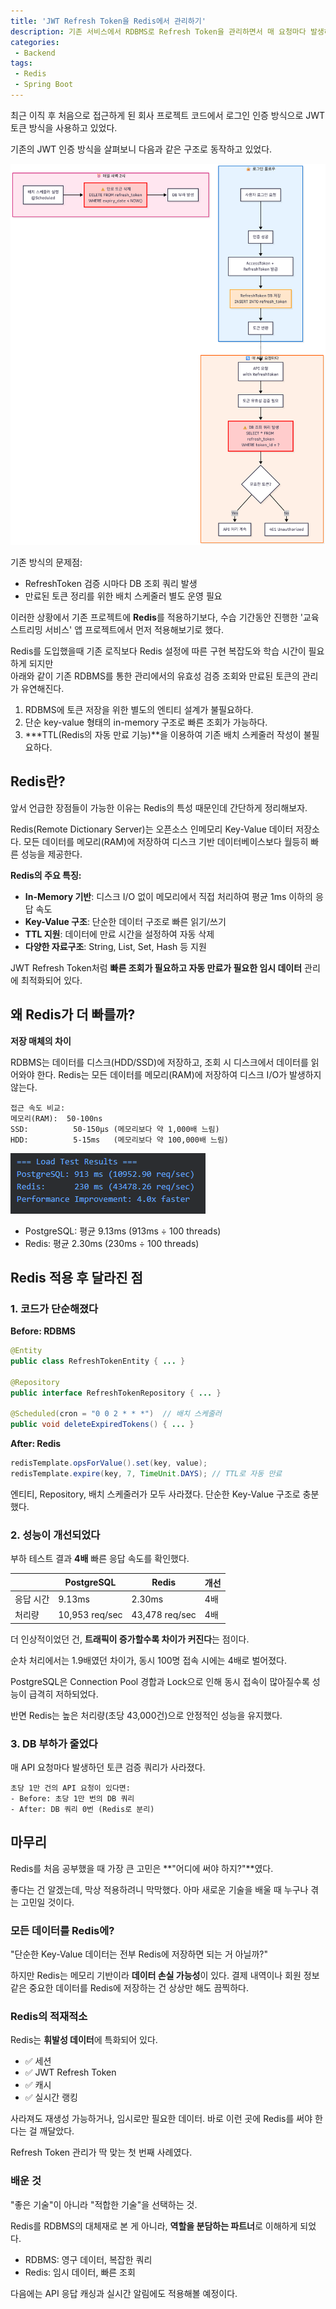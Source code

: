 ```yaml
---
title: 'JWT Refresh Token을 Redis에서 관리하기'
description: 기존 서비스에서 RDBMS로 Refresh Token을 관리하면서 매 요청마다 발생하는 조회 쿼리와 만료된 토큰을 정리하기 위한 배치 스케줄러 관리가 부담스러웠다. 이번 기회에 Redis의 In-Memory 특성과 TTL 자동 만료 기능을 활용하여 이 문제를 개선해보려고 한다.
categories:
 - Backend
tags:
 - Redis
 - Spring Boot
---
```


최근 이직 후 처음으로 접근하게 된 회사 프로젝트 코드에서 로그인 인증 방식으로 JWT 토큰 방식을 사용하고 있었다.

기존의 JWT 인증 방식을 살펴보니 다음과 같은 구조로 동작하고 있었다.

![Desktop Preview](/assets/images/post/redis_migration/jwt-workflow.png)

기존 방식의 문제점:
- RefreshToken 검증 시마다 DB 조회 쿼리 발생
- 만료된 토큰 정리를 위한 배치 스케줄러 별도 운영 필요

이러한 상황에서 기존 프로젝트에 **Redis**를 적용하기보다, 수습 기간동안 진행한 '교육 스트리밍 서비스' 앱 프로젝트에서 먼저 적용해보기로 했다.

Redis를 도입했을때 기존 로직보다 Redis 설정에 따른 구현 복잡도와 학습 시간이 필요하게 되지만  
아래와 같이 기존 RDBMS를 통한 관리에서의 유효성 검증 조회와 만료된 토큰의 관리가 유연해진다.

1. RDBMS에 토큰 저장을 위한 별도의 엔티티 설계가 불필요하다.
2. 단순 key-value 형태의 in-memory 구조로 빠른 조회가 가능하다.
3. ***TTL(Redis의 자동 만료 기능)**을 이용하여 기존 배치 스케줄러 작성이 불필요하다.

## Redis란?

앞서 언급한 장점들이 가능한 이유는 Redis의 특성 때문인데 간단하게 정리해보자.

Redis(Remote Dictionary Server)는 오픈소스 인메모리 Key-Value 데이터 저장소다. 
모든 데이터를 메모리(RAM)에 저장하여 디스크 기반 데이터베이스보다 월등히 빠른 성능을 제공한다.

**Redis의 주요 특징:**
- **In-Memory 기반**: 디스크 I/O 없이 메모리에서 직접 처리하여 평균 1ms 이하의 응답 속도
- **Key-Value 구조**: 단순한 데이터 구조로 빠른 읽기/쓰기
- **TTL 지원**: 데이터에 만료 시간을 설정하여 자동 삭제
- **다양한 자료구조**: String, List, Set, Hash 등 지원

JWT Refresh Token처럼 **빠른 조회가 필요하고 자동 만료가 필요한 임시 데이터** 관리에 최적화되어 있다.

## 왜 Redis가 더 빠를까?

**저장 매체의 차이**

RDBMS는 데이터를 디스크(HDD/SSD)에 저장하고, 조회 시 디스크에서 데이터를 읽어와야 한다.
Redis는 모든 데이터를 메모리(RAM)에 저장하여 디스크 I/O가 발생하지 않는다.
```
접근 속도 비교:
메모리(RAM):  50-100ns
SSD:          50-150μs (메모리보다 약 1,000배 느림)
HDD:          5-15ms   (메모리보다 약 100,000배 느림)
```

![Desktop Preview](/assets/images/post/redis_migration/redis-test-result.png)

- PostgreSQL: 평균 9.13ms (913ms ÷ 100 threads)
- Redis: 평균 2.30ms (230ms ÷ 100 threads)

## Redis 적용 후 달라진 점

### 1. 코드가 단순해졌다

**Before: RDBMS**
```java
@Entity
public class RefreshTokenEntity { ... }

@Repository
public interface RefreshTokenRepository { ... }

@Scheduled(cron = "0 0 2 * * *")  // 배치 스케줄러
public void deleteExpiredTokens() { ... }
```

**After: Redis**
```java
redisTemplate.opsForValue().set(key, value);
redisTemplate.expire(key, 7, TimeUnit.DAYS); // TTL로 자동 만료
```

엔티티, Repository, 배치 스케줄러가 모두 사라졌다.
단순한 Key-Value 구조로 충분했다.

### 2. 성능이 개선되었다

부하 테스트 결과 **4배** 빠른 응답 속도를 확인했다.

| | PostgreSQL | Redis | 개선 |
|---|---|---|---|
| 응답 시간 | 9.13ms | 2.30ms | 4배 |
| 처리량 | 10,953 req/sec | 43,478 req/sec | 4배 |

더 인상적이었던 건, **트래픽이 증가할수록 차이가 커진다**는 점이다.

순차 처리에서는 1.9배였던 차이가,
동시 100명 접속 시에는 4배로 벌어졌다.

PostgreSQL은 Connection Pool 경합과 Lock으로 인해
동시 접속이 많아질수록 성능이 급격히 저하되었다.

반면 Redis는 높은 처리량(초당 43,000건)으로
안정적인 성능을 유지했다.

### 3. DB 부하가 줄었다

매 API 요청마다 발생하던 토큰 검증 쿼리가 사라졌다.
```
초당 1만 건의 API 요청이 있다면:
- Before: 초당 1만 번의 DB 쿼리
- After: DB 쿼리 0번 (Redis로 분리)
```

## 마무리

Redis를 처음 공부했을 때 가장 큰 고민은 **"어디에 써야 하지?"**였다.

좋다는 건 알겠는데, 막상 적용하려니 막막했다.
아마 새로운 기술을 배울 때 누구나 겪는 고민일 것이다.

### 모든 데이터를 Redis에?

"단순한 Key-Value 데이터는 전부 Redis에 저장하면 되는 거 아닐까?"

하지만 Redis는 메모리 기반이라 **데이터 손실 가능성**이 있다.
결제 내역이나 회원 정보 같은 중요한 데이터를 Redis에 저장하는 건
상상만 해도 끔찍하다.

### Redis의 적재적소

Redis는 **휘발성 데이터**에 특화되어 있다.

- ✅ 세션
- ✅ JWT Refresh Token
- ✅ 캐시
- ✅ 실시간 랭킹

사라져도 재생성 가능하거나, 임시로만 필요한 데이터.
바로 이런 곳에 Redis를 써야 한다는 걸 깨달았다.

Refresh Token 관리가 딱 맞는 첫 번째 사례였다.

### 배운 것

"좋은 기술"이 아니라 "적합한 기술"을 선택하는 것.

Redis를 RDBMS의 대체재로 본 게 아니라,
**역할을 분담하는 파트너**로 이해하게 되었다.

- RDBMS: 영구 데이터, 복잡한 쿼리
- Redis: 임시 데이터, 빠른 조회

다음에는 API 응답 캐싱과 실시간 알림에도 적용해볼 예정이다.